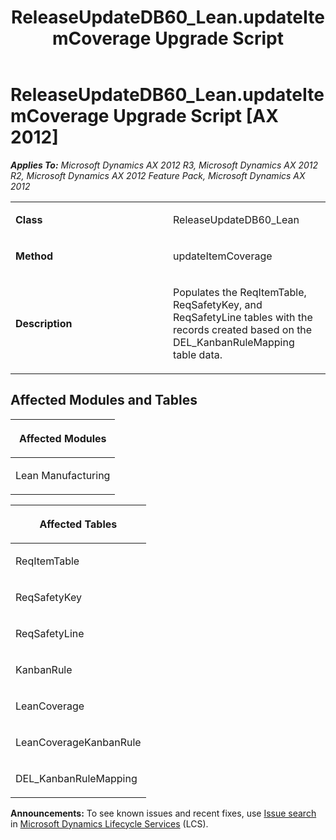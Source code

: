 ﻿---
title: ReleaseUpdateDB60_Lean.updateItemCoverage Upgrade Script
TOCTitle: ReleaseUpdateDB60_Lean.updateItemCoverage Upgrade Script
ms:assetid: 62423972-0353-98f4-71bf-0efeb3f53fb8
ms:mtpsurl: https://msdn.microsoft.com/en-us/library/JJ719118(v=AX.60)
ms:contentKeyID: 49708657
ms.date: 05/18/2015
mtps_version: v=AX.60
---

# ReleaseUpdateDB60\_Lean.updateItemCoverage Upgrade Script [AX 2012]


_**Applies To:** Microsoft Dynamics AX 2012 R3, Microsoft Dynamics AX 2012 R2, Microsoft Dynamics AX 2012 Feature Pack, Microsoft Dynamics AX 2012_

<table>
<colgroup>
<col style="width: 50%" />
<col style="width: 50%" />
</colgroup>
<tbody>
<tr class="odd">
<td><p><strong>Class</strong></p></td>
<td><p>ReleaseUpdateDB60_Lean</p></td>
</tr>
<tr class="even">
<td><p><strong>Method</strong></p></td>
<td><p>updateItemCoverage</p></td>
</tr>
<tr class="odd">
<td><p><strong>Description</strong></p></td>
<td><p>Populates the ReqItemTable, ReqSafetyKey, and ReqSafetyLine tables with the records created based on the DEL_KanbanRuleMapping table data.</p></td>
</tr>
</tbody>
</table>


## Affected Modules and Tables

<table>
<colgroup>
<col style="width: 100%" />
</colgroup>
<thead>
<tr class="header">
<th><p>Affected Modules</p></th>
</tr>
</thead>
<tbody>
<tr class="odd">
<td><p>Lean Manufacturing</p></td>
</tr>
</tbody>
</table>


<table>
<colgroup>
<col style="width: 100%" />
</colgroup>
<thead>
<tr class="header">
<th><p>Affected Tables</p></th>
</tr>
</thead>
<tbody>
<tr class="odd">
<td><p>ReqItemTable</p></td>
</tr>
<tr class="even">
<td><p>ReqSafetyKey</p></td>
</tr>
<tr class="odd">
<td><p>ReqSafetyLine</p></td>
</tr>
<tr class="even">
<td><p>KanbanRule</p></td>
</tr>
<tr class="odd">
<td><p>LeanCoverage</p></td>
</tr>
<tr class="even">
<td><p>LeanCoverageKanbanRule</p></td>
</tr>
<tr class="odd">
<td><p>DEL_KanbanRuleMapping</p></td>
</tr>
</tbody>
</table>

  
**Announcements:** To see known issues and recent fixes, use [Issue search](http://go.microsoft.com/fwlink/?linkid=389258) in [Microsoft Dynamics Lifecycle Services](http://go.microsoft.com/fwlink/?linkid=306505) (LCS).

